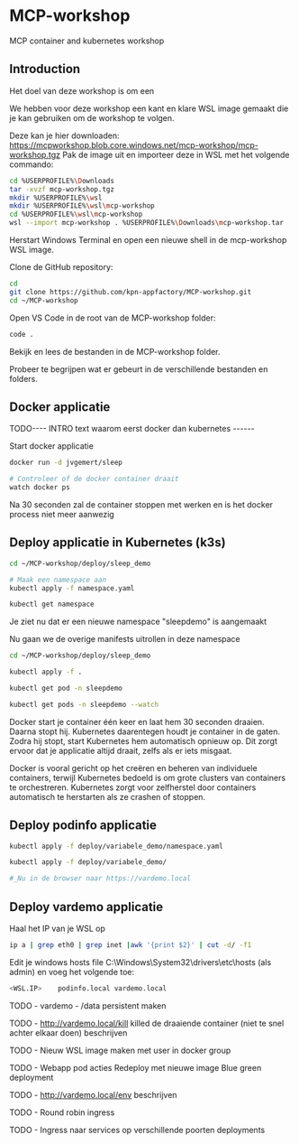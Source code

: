 # MCP-workshop
MCP container and kubernetes workshop

## Introduction
Het doel van deze workshop is om een 

We hebben voor deze workshop een kant en klare WSL image gemaakt die je kan gebruiken om de workshop te volgen.

Deze kan je hier downloaden: https://mcpworkshop.blob.core.windows.net/mcp-workshop/mcp-workshop.tgz
Pak de image uit en importeer deze in WSL met het volgende commando:

```bash
cd %USERPROFILE%\Downloads
tar -xvzf mcp-workshop.tgz
mkdir %USERPROFILE%\wsl
mkdir %USERPROFILE%\wsl\mcp-workshop
cd %USERPROFILE%\wsl\mcp-workshop
wsl --import mcp-workshop . %USERPROFILE%\Downloads\mcp-workshop.tar
```

Herstart Windows Terminal en open een nieuwe shell in de mcp-workshop WSL image.

Clone de GitHub repository:

```bash
cd
git clone https://github.com/kpn-appfactory/MCP-workshop.git
cd ~/MCP-workshop
```

Open VS Code in de root van de MCP-workshop folder:

```bash
code .
```

Bekijk en lees de bestanden in de MCP-workshop folder.

Probeer te begrijpen wat er gebeurt in de verschillende bestanden en folders.

## Docker applicatie

TODO---- INTRO text waarom eerst docker dan kubernetes ------

Start docker applicatie
```bash
docker run -d jvgemert/sleep

# Controleer of de docker container draait
watch docker ps
```

Na 30 seconden zal de container stoppen met werken en is het docker process niet meer aanwezig


## Deploy applicatie in Kubernetes (k3s)

```bash
cd ~/MCP-workshop/deploy/sleep_demo

# Maak een namespace aan
kubectl apply -f namespace.yaml

kubectl get namespace
```

Je ziet nu dat er een nieuwe namespace "sleepdemo" is aangemaakt

Nu gaan we de overige manifests uitrollen in deze namespace

```bash
cd ~/MCP-workshop/deploy/sleep_demo

kubectl apply -f .

kubectl get pod -n sleepdemo

kubectl get pods -n sleepdemo --watch
```

Docker start je container één keer en laat hem 30 seconden draaien. Daarna stopt hij.
Kubernetes daarentegen houdt je container in de gaten. Zodra hij stopt, start Kubernetes hem automatisch opnieuw op. Dit zorgt ervoor dat je applicatie altijd draait, zelfs als er iets misgaat.

Docker is vooral gericht op het creëren en beheren van individuele containers, terwijl Kubernetes bedoeld is om grote clusters van containers te orchestreren.
Kubernetes zorgt voor zelfherstel door containers automatisch te herstarten als ze crashen of stoppen.

## Deploy podinfo applicatie

```bash
kubectl apply -f deploy/variabele_demo/namespace.yaml

kubectl apply -f deploy/variabele_demo/

#_Nu in de browser naar https://vardemo.local
```

## Deploy vardemo applicatie

Haal het IP van je WSL op
```bash
ip a | grep eth0 | grep inet |awk '{print $2}' | cut -d/ -f1
```

Edit je windows hosts file C:\Windows\System32\drivers\etc\hosts (als admin) en voeg het volgende toe:

```bash
<WSL.IP>    podinfo.local vardemo.local
```

TODO - vardemo - /data persistent maken

TODO - http://vardemo.local/kill killed de draaiende container (niet te snel achter elkaar doen) beschrijven

TODO - Nieuw WSL image maken met user in docker group

TODO - Webapp pod acties
  Redeploy met nieuwe image
  Blue green deployment

TODO - http://vardemo.local/env beschrijven

TODO - Round robin ingress 

TODO - Ingress naar services op verschillende poorten deployments


